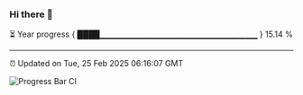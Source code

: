 ### Hi there 👋

⏳ Year progress { ████▁▁▁▁▁▁▁▁▁▁▁▁▁▁▁▁▁▁▁▁▁▁▁▁▁▁ } 15.14 %

---

⏰ Updated on Tue, 25 Feb 2025 06:16:07 GMT

![Progress Bar CI](https://github.com/code-lakshay/GitHub-Actions-Demo/workflows/Progress%20Bar%20CI/badge.svg)
